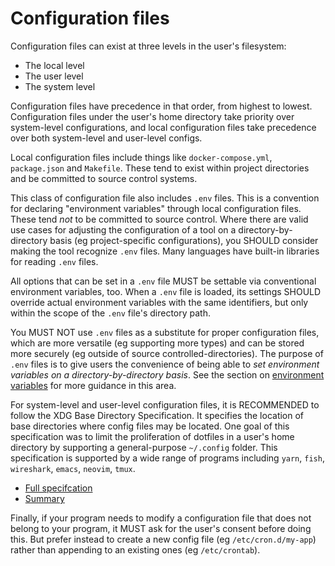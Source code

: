 # Configuration files

Configuration files can exist at three levels in the user's filesystem:

- The local level
- The user level
- The system level

Configuration files have precedence in that order, from highest to lowest. Configuration files under the user's home directory take priority over system-level configurations, and local configuration files take precedence over both system-level and user-level configs.

Local configuration files include things like `docker-compose.yml`, `package.json` and `Makefile`. These tend to exist within project directories and be committed to source control systems. 

This class of configuration file also includes `.env` files. This is a convention for declaring "environment variables" through local configuration files. These tend _not_ to be committed to source control. Where there are valid use cases for adjusting the configuration of a tool on a directory-by-directory basis (eg project-specific configurations), you SHOULD consider making the tool recognize `.env` files. Many languages have built-in libraries for reading `.env` files.

All options that can be set in a `.env` file MUST be settable via conventional environment variables, too. When a `.env` file is loaded, its settings SHOULD override actual environment variables with the same identifiers, but only within the scope of the `.env` file's directory path.

You MUST NOT use `.env` files as a substitute for proper configuration files, which are more versatile (eg supporting more types) and can be stored more securely (eg outside of source controlled-directories). The purpose of `.env` files is to give users the convenience of being able to _set environment variables on a directory-by-directory basis_. See the section on [environment variables](/standards/ui/cli/options/environment-variables) for more guidance in this area.

For system-level and user-level configuration files, it is RECOMMENDED to follow the XDG Base Directory Specification. It specifies the location of base directories where config files may be located. One goal of this specification was to limit the proliferation of dotfiles in a user's home directory by supporting a general-purpose `~/.config` folder. This specification is supported by a wide range of programs including `yarn`, `fish`, `wireshark`, `emacs`, `neovim`, `tmux`.

- [Full specifcation](//specifications.freedesktop.org/basedir-spec/basedir-spec-latest.html)
- [Summary](//wiki.archlinux.org/index.php/XDG_Base_Directory#Specification)

Finally, if your program needs to modify a configuration file that does not belong to your program, it MUST ask for the user's consent before doing this. But prefer instead to create a new config file (eg `/etc/cron.d/my-app`) rather than appending to an existing ones (eg `/etc/crontab`).
